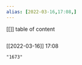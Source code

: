 ```yaml
---
alias: [2022-03-16,17:08,]
---
```

[[]]
table of content
```toc
```

[[2022-03-16]] 17:08

```query
"1673"
```
